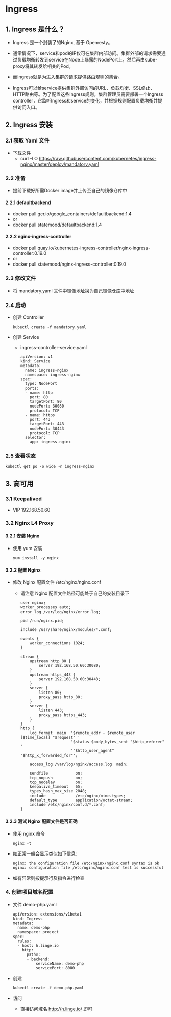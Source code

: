 # Ingress 

## 1. Ingress 是什么？
- Ingress 是一个封装了的Nginx, 基于 Openresty。

- 通常情况下，service和pod的IP仅可在集群内部访问。集群外部的请求需要通过负载均衡转发到service在Node上暴露的NodePort上，然后再由kube-proxy将其转发给相关的Pod。

- 而Ingress就是为进入集群的请求提供路由规则的集合。

- Ingress可以给service提供集群外部访问的URL、负载均衡、SSL终止、HTTP路由等。为了配置这些Ingress规则，集群管理员需要部署一个Ingress controller，它监听Ingress和service的变化，并根据规则配置负载均衡并提供访问入口。


## 2. Ingress 安装
### 2.1 获取 Yaml 文件

  - 下载文件
    - curl -LO https://raw.githubusercontent.com/kubernetes/ingress-nginx/master/deploy/mandatory.yaml

### 2.2 准备
  - 提前下载好所需Docker image并上传至自己的镜像仓库中

#### 2.2.1 defaultbackend
  - docker pull gcr.io/google_containers/defaultbackend:1.4
  - or
  - docker pull statemood/defaultbackend:1.4

#### 2.2.2 nginx-ingress-controller
  - docker pull quay.io/kubernetes-ingress-controller/nginx-ingress-controller:0.19.0
  - or
  - docker pull statemood/nginx-ingress-controller:0.19.0

### 2.3 修改文件
  - 将 mandatory.yaml 文件中镜像地址换为自己镜像仓库中地址
  
### 2.4 启动
  - 创建 Controller

        kubectl create -f mandatory.yaml

  - 创建 Service
    - ingress-controller-service.yaml

          apiVersion: v1
          kind: Service
          metadata:
            name: ingress-nginx
            namespace: ingress-nginx
          spec:
            type: NodePort
            ports:
            - name: http
              port: 80
              targetPort: 80
              nodePort: 30080
              protocol: TCP
            - name: https
              port: 443
              targetPort: 443
              nodePort: 30443
              protocol: TCP
            selector:
              app: ingress-nginx

### 2.5 查看状态

    kubectl get po -o wide -n ingress-nginx

## 3. 高可用
### 3.1 Keepalived
- VIP 192.168.50.60


### 3.2 Nginx L4 Proxy
#### 3.2.1 安装 Nginx

- 使用 yum 安装

      yum install -y nginx


#### 3.2.2 配置 Nginx
- 修改 Nginx 配置文件 /etc/nginx/nginx.conf
  - 请注意 Nginx 配置文件路径可能处于自己的安装目录下

        user nginx;
        worker_processes auto;
        error_log /var/log/nginx/error.log;
        
        pid /run/nginx.pid;

        include /usr/share/nginx/modules/*.conf;

        events {
            worker_connections 1024;
        }

        stream {
            upstream http_80 {
                server 192.168.50.60:30080;
            }
            upstream https_443 {
                server 192.168.50.60:30443;
            }
            server {
                listen 80;
                proxy_pass http_80;
            }
            server {
                listen 443;
                proxy_pass https_443;
            }
        }
        http {
            log_format  main  '$remote_addr - $remote_user [$time_local] "$request" '
                              '$status $body_bytes_sent "$http_referer" '
                              '"$http_user_agent" "$http_x_forwarded_for"';

            access_log /var/log/nginx/access.log  main;
            
            sendfile            on;
            tcp_nopush          on;
            tcp_nodelay         on;
            keepalive_timeout   65;
            types_hash_max_size 2048;
            include             /etc/nginx/mime.types;
            default_type        application/octet-stream;
            include /etc/nginx/conf.d/*.conf;
        }

#### 3.2.3 测试 Nginx 配置文件是否正确
- 使用 nginx 命令

      nginx -t

- 如正常一般会显示类似如下信息:

      nginx: the configuration file /etc/nginx/nginx.conf syntax is ok
      nginx: configuration file /etc/nginx/nginx.conf test is successful

- 如有异常则按提示行及指令进行检查

### 4. 创建项目域名配置
- 文件 demo-php.yaml

      apiVersion: extensions/v1beta1
      kind: Ingress
      metadata:
        name: demo-php
        namespace: project
      spec:
        rules:
        - host: h.linge.io
          http:
            paths:
            - backend:
                serviceName: demo-php
                servicePort: 8080

- 创建 

      kubectl create -f demo-php.yaml

- 访问
  - 直接访问域名 http://h.linge.io/ 即可

